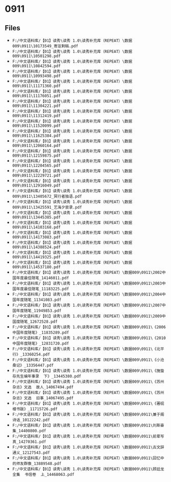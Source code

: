 # 0911

## Files

- `F:/中文语料库/【01】读秀\读秀 1.0\读秀补充库（REPEAT）\数据009\0911\10173549_寄沤剩稿.pdf`
- `F:/中文语料库/【01】读秀\读秀 1.0\读秀补充库（REPEAT）\数据009\0911\10501298.pdf`
- `F:/中文语料库/【01】读秀\读秀 1.0\读秀补充库（REPEAT）\数据009\0911\10842594.pdf`
- `F:/中文语料库/【01】读秀\读秀 1.0\读秀补充库（REPEAT）\数据009\0911\10993498.pdf`
- `F:/中文语料库/【01】读秀\读秀 1.0\读秀补充库（REPEAT）\数据009\0911\11171360.pdf`
- `F:/中文语料库/【01】读秀\读秀 1.0\读秀补充库（REPEAT）\数据009\0911\11176051.pdf`
- `F:/中文语料库/【01】读秀\读秀 1.0\读秀补充库（REPEAT）\数据009\0911\11304221.pdf`
- `F:/中文语料库/【01】读秀\读秀 1.0\读秀补充库（REPEAT）\数据009\0911\11312419.pdf`
- `F:/中文语料库/【01】读秀\读秀 1.0\读秀补充库（REPEAT）\数据009\0911\11520099.pdf`
- `F:/中文语料库/【01】读秀\读秀 1.0\读秀补充库（REPEAT）\数据009\0911\11625384.pdf`
- `F:/中文语料库/【01】读秀\读秀 1.0\读秀补充库（REPEAT）\数据009\0911\12060164.pdf`
- `F:/中文语料库/【01】读秀\读秀 1.0\读秀补充库（REPEAT）\数据009\0911\12159875.pdf`
- `F:/中文语料库/【01】读秀\读秀 1.0\读秀补充库（REPEAT）\数据009\0911\12204565.pdf`
- `F:/中文语料库/【01】读秀\读秀 1.0\读秀补充库（REPEAT）\数据009\0911\12229721.pdf`
- `F:/中文语料库/【01】读秀\读秀 1.0\读秀补充库（REPEAT）\数据009\0911\12916049.pdf`
- `F:/中文语料库/【01】读秀\读秀 1.0\读秀补充库（REPEAT）\数据009\0911\13405672_冥行者独语.pdf`
- `F:/中文语料库/【01】读秀\读秀 1.0\读秀补充库（REPEAT）\数据009\0911\13425591_艺海夕尝录.pdf`
- `F:/中文语料库/【01】读秀\读秀 1.0\读秀补充库（REPEAT）\数据009\0911\13445385.pdf`
- `F:/中文语料库/【01】读秀\读秀 1.0\读秀补充库（REPEAT）\数据009\0911\14103168.pdf`
- `F:/中文语料库/【01】读秀\读秀 1.0\读秀补充库（REPEAT）\数据009\0911\14173083.pdf`
- `F:/中文语料库/【01】读秀\读秀 1.0\读秀补充库（REPEAT）\数据009\0911\14388524.pdf`
- `F:/中文语料库/【01】读秀\读秀 1.0\读秀补充库（REPEAT）\数据009\0911\14419325.pdf`
- `F:/中文语料库/【01】读秀\读秀 1.0\读秀补充库（REPEAT）\数据009\0911\14537180.pdf`
- `F:/中文语料库/【01】读秀\读秀 1.0\读秀补充库（REPEAT）\数据009\0911\2002中国年度最佳随笔_14146011.pdf`
- `F:/中文语料库/【01】读秀\读秀 1.0\读秀补充库（REPEAT）\数据009\0911\2003中国年度最佳随笔_11183225.pdf`
- `F:/中文语料库/【01】读秀\读秀 1.0\读秀补充库（REPEAT）\数据009\0911\2004中国年度随笔_11341083.pdf`
- `F:/中文语料库/【01】读秀\读秀 1.0\读秀补充库（REPEAT）\数据009\0911\2007中国年度随笔_11949853.pdf`
- `F:/中文语料库/【01】读秀\读秀 1.0\读秀补充库（REPEAT）\数据009\0911\2009中国度随笔_12672528.pdf`
- `F:/中文语料库/【01】读秀\读秀 1.0\读秀补充库（REPEAT）\数据009\0911\《2006中国年度随笔》_11835289.pdf`
- `F:/中文语料库/【01】读秀\读秀 1.0\读秀补充库（REPEAT）\数据009\0911\《2010中国年度随笔》_12831720.pdf`
- `F:/中文语料库/【01】读秀\读秀 1.0\读秀补充库（REPEAT）\数据009\0911\《北平行》_13360254.pdf`
- `F:/中文语料库/【01】读秀\读秀 1.0\读秀补充库（REPEAT）\数据009\0911\《小沧桑记》_13356447.pdf`
- `F:/中文语料库/【01】读秀\读秀 1.0\读秀补充库（REPEAT）\数据009\0911\《施蛰存先生编年事录  下》_13445380.pdf`
- `F:/中文语料库/【01】读秀\读秀 1.0\读秀补充库（REPEAT）\数据009\0911\《苏州杂志》文选  故人_14067494.pdf`
- `F:/中文语料库/【01】读秀\读秀 1.0\读秀补充库（REPEAT）\数据009\0911\《苏州杂志》文选  旧事_14067495.pdf`
- `F:/中文语料库/【01】读秀\读秀 1.0\读秀补充库（REPEAT）\数据009\0911\《著砚楼书跋》_11715726.pdf`
- `F:/中文语料库/【01】读秀\读秀 1.0\读秀补充库（REPEAT）\数据009\0911\兼于阁诗话_10122242.pdf`
- `F:/中文语料库/【01】读秀\读秀 1.0\读秀补充库（REPEAT）\数据009\0911\刘斯奋集_14400800.pdf`
- `F:/中文语料库/【01】读秀\读秀 1.0\读秀补充库（REPEAT）\数据009\0911\前辈写真_14270361.pdf`
- `F:/中文语料库/【01】读秀\读秀 1.0\读秀补充库（REPEAT）\数据009\0911\古文辞通义_12127543.pdf`
- `F:/中文语料库/【01】读秀\读秀 1.0\读秀补充库（REPEAT）\数据009\0911\回忆中的师友群像_13889548.pdf`
- `F:/中文语料库/【01】读秀\读秀 1.0\读秀补充库（REPEAT）\数据009\0911\顾廷龙全集  书信卷  上_14468063.pdf`

